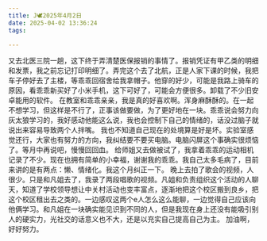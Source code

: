 ```yaml
---
title: J🕊️2025年4月2日
date: 2025-04-02 13:36:24
tags:

---
```

又去北医三院一趟，这下终于弄清楚医保报销的事情了。报销凭证有甲乙类的明细和发票，我之前忘记打印明细了。弄完这个去了北航，正是人家下课的时候，我把车子停好去了主楼，等乖乖回宿舍给我拿帽子。他穿的好少，可能是我路上骑车的原因，看乖乖新买好了小米手机，这下可好了，可能会方便很多。卸载了不少旧安卓能用的软件。
在教室和乖乖亲亲，我是真的好喜欢啊。浑身麻酥酥的。在一起不想学习，但这样是不行了，正事该做要做，为了更好地在一块。乖乖说会努力向灰太狼学习的，我好感动他能这么说，我也会控制下自己的情绪的，话没过脑子就说出来容易导致两个人拌嘴。
我也不知道自己现在的处境算是好是坏。实验室感觉还行，大家也有努力的方向，我纠结要不要买电脑。电脑闪屏这个事确实很烦恼了。等月中再说吧，慢慢回回血。
给师姐又去做被试了，我拿着乖乖的运动相机记录了不少。现在也拥有简单的小幸福，谢谢我的乖乖。我自己太多毛病了，目前来讲的是有两点：懒、情绪化。我这个月纠正一下。
晚上去拍了歌会的视频，人很少。只是和凡姐去了，我录了两段唱歌的视频。凡姐和负责组织这个活动的人聊天，知道了学校领导想让中关村活动也变丰富点，逐渐地把这个校区搬到良乡，把这个校区租出去之类的。一边感叹这两个e人怎么这么能聊，一边觉得自己应该向他俩学习。和凡姐在一块确实能见识到不同的人，但是我现在身上还没有能吸引别人的硬实力，光社交的话意义也不大，还是以充实自己提高自己为主。
加油啊，好好努力。
